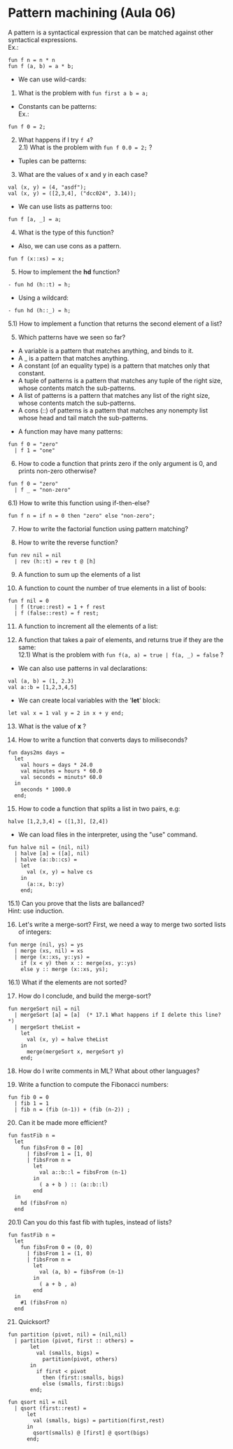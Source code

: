 # Pattern machining (Aula 06)

A pattern is a syntactical expression that can be matched against other
syntactical expressions.  
Ex.:
```
fun f n = n * n
fun f (a, b) = a * b;
```

* We can use wild-cards:

1) What is the problem with `fun first a b = a;`

* Constants can be patterns:  
Ex.:
```
fun f 0 = 2;
```

2) What happens if I try `f 4`?  
2.1) What is the problem with `fun f 0.0 = 2;` ?

- Tuples can be patterns:

3) What are the values of x and y in each case?
```
val (x, y) = (4, "asdf");
val (x, y) = ([2,3,4], ("dcc024", 3.14));
```

* We can use lists as patterns too:
```
fun f [a, _] = a;
```
4) What is the type of this function?

- Also, we can use cons as a pattern.
```
fun f (x::xs) = x;
```

5) How to implement the **hd** function?
```
- fun hd (h::t) = h;
```

- Using a wildcard:
```
- fun hd (h::_) = h;
```

5.1) How to implement a function that returns the second element of a list?

5) Which patterns have we seen so far?
- A variable is a pattern that matches anything, and binds to it.
- A _ is a pattern that matches anything.
- A constant (of an equality type) is a pattern that matches
  only that constant.
- A tuple of patterns is a pattern that matches any tuple of the
  right size, whose contents match the sub-patterns.
- A list of patterns is a pattern that matches any list of the
  right size, whose contents match the sub-patterns.
- A cons (::) of patterns is a pattern that matches any nonempty
  list whose head and tail match the sub-patterns.

* A function may have many patterns:
```
fun f 0 = "zero"
  | f 1 = "one"
```

6) How to code a function that prints zero if the only argument is 0, and
prints non-zero otherwise?
```
fun f 0 = "zero"
  | f _ = "non-zero"
```

6.1) How to write this function using if-then-else?
```
fun f n = if n = 0 then "zero" else "non-zero";
```

7) How to write the factorial function using pattern matching?

8) How to write the reverse function?
```
fun rev nil = nil
  | rev (h::t) = rev t @ [h]
```

9) A function to sum up the elements of a list

10) A function to count the number of true elements in a list of bools:
```
fun f nil = 0
  | f (true::rest) = 1 + f rest
  | f (false::rest) = f rest;
```

11) A function to increment all the elements of a list:

12) A function that takes a pair of elements, and returns true if they are
the same:  
12.1) What is the problem with `fun f(a, a) = true | f(a, _) = false` ?

* We can also use patterns in val declarations:
```
val (a, b) = (1, 2.3)
val a::b = [1,2,3,4,5]
```

* We can create local variables with the '**let**' block:
```
let val x = 1 val y = 2 in x + y end;
```

13) What is the value of **x** ?

14) How to write a function that converts days to miliseconds?
```
fun days2ms days =
  let
    val hours = days * 24.0
    val minutes = hours * 60.0
    val seconds = minuts* 60.0
  in
    seconds * 1000.0
  end;
```

15) How to code a function that splits a list in two pairs, e.g:
```
halve [1,2,3,4] = ([1,3], [2,4])
```

* We can load files in the interpreter, using the "use" command.
```
fun halve nil = (nil, nil)
  | halve [a] = ([a], nil)
  | halve (a::b::cs) =
    let
      val (x, y) = halve cs
    in
      (a::x, b::y)
    end;
```

15.1) Can you prove that the lists are ballanced?  
Hint: use induction.

16) Let's write a merge-sort? First, we need a way to merge two sorted lists of
integers:  
```
fun merge (nil, ys) = ys
  | merge (xs, nil) = xs
  | merge (x::xs, y::ys) =
    if (x < y) then x :: merge(xs, y::ys)
    else y :: merge (x::xs, ys);
```

16.1) What if the elements are not sorted?

17) How do I conclude, and build the merge-sort?
```
fun mergeSort nil = nil
  | mergeSort [a] = [a]  (* 17.1 What happens if I delete this line?  *)
  | mergeSort theList =
    let
      val (x, y) = halve theList
    in
      merge(mergeSort x, mergeSort y)
    end;
```

18) How do I write comments in ML? What about other languages?

19) Write a function to compute the Fibonacci numbers:
```
fun fib 0 = 0
  | fib 1 = 1
  | fib n = (fib (n-1)) + (fib (n-2)) ;
```

20) Can it be made more efficient?
```
fun fastFib n =
  let
    fun fibsFrom 0 = [0]
      | fibsFrom 1 = [1, 0]
      | fibsFrom n =
        let
          val a::b::l = fibsFrom (n-1)
        in
          ( a + b ) :: (a::b::l)
        end
  in
    hd (fibsFrom n)
  end
```

20.1) Can you do this fast fib with tuples, instead of lists?
```
fun fastFib n =
  let
    fun fibsFrom 0 = (0, 0)
      | fibsFrom 1 = (1, 0)
      | fibsFrom n =
        let
          val (a, b) = fibsFrom (n-1)
        in
          ( a + b , a)
        end
  in
    #1 (fibsFrom n)
  end
```

21) Quicksort?
```
fun partition (pivot, nil) = (nil,nil)
  | partition (pivot, first :: others) =
       let
         val (smalls, bigs) =
           partition(pivot, others)
       in
         if first < pivot
           then (first::smalls, bigs)
           else (smalls, first::bigs)
       end;

fun qsort nil = nil
  | qsort (first::rest) =
      let
        val (smalls, bigs) = partition(first,rest)
      in
        qsort(smalls) @ [first] @ qsort(bigs)
      end;
```
